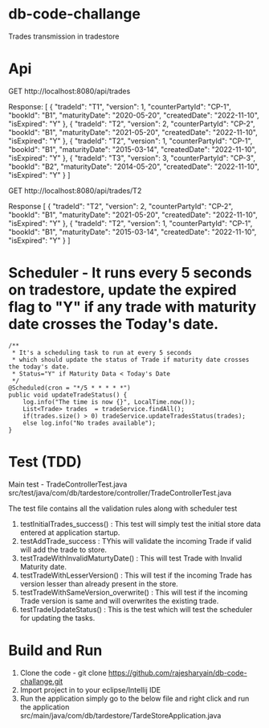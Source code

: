 # db-code-challange
Trades transmission in tradestore

# Api
  GET http://localhost:8080/api/trades
  
  Response:
  [
    {
    "tradeId": "T1",
    "version": 1,
    "counterPartyId": "CP-1",
    "bookId": "B1",
    "maturityDate": "2020-05-20",
    "createdDate": "2022-11-10",
    "isExpired": "Y"
    },
    {
    "tradeId": "T2",
    "version": 2,
    "counterPartyId": "CP-2",
    "bookId": "B1",
    "maturityDate": "2021-05-20",
    "createdDate": "2022-11-10",
    "isExpired": "Y"
    },
    {
    "tradeId": "T2",
    "version": 1,
    "counterPartyId": "CP-1",
    "bookId": "B1",
    "maturityDate": "2015-03-14",
    "createdDate": "2022-11-10",
    "isExpired": "Y"
    },
    {
    "tradeId": "T3",
    "version": 3,
    "counterPartyId": "CP-3",
    "bookId": "B2",
    "maturityDate": "2014-05-20",
    "createdDate": "2022-11-10",
    "isExpired": "Y"
    }
    ]
  
  GET http://localhost:8080/api/trades/T2
  
  Response
  [
    {
    "tradeId": "T2",
    "version": 2,
    "counterPartyId": "CP-2",
    "bookId": "B1",
    "maturityDate": "2021-05-20",
    "createdDate": "2022-11-10",
    "isExpired": "Y"
    },
    {
    "tradeId": "T2",
    "version": 1,
    "counterPartyId": "CP-1",
    "bookId": "B1",
    "maturityDate": "2015-03-14",
    "createdDate": "2022-11-10",
    "isExpired": "Y"
    }
    ]
    
# Scheduler - It runs every 5 seconds on tradestore, update the expired flag to "Y" if any trade with maturity date crosses the Today's date.

    /**
     * It's a scheduling task to run at every 5 seconds
     * which should update the status of Trade if maturity date crosses the today's date.
     * Status="Y" if Maturity Data < Today's Date
     */
    @Scheduled(cron = "*/5 * * * * *")
    public void updateTradeStatus() {
        log.info("The time is now {}", LocalTime.now());
        List<Trade> trades  = tradeService.findAll();
        if(trades.size() > 0) tradeService.updateTradesStatus(trades);
        else log.info("No trades available");
    }

# Test (TDD)
  Main test - TradeControllerTest.java
  src/test/java/com/db/tardestore/controller/TradeControllerTest.java
  
  The test file contains all the validation rules along with scheduler test
  1. testInitialTrades_success() :  This test will simply test the initial store data entered at application startup.
  2. testAddTrade_success : TYhis will validate the incoming Trade if valid will add the trade to store.
  3. testTradeWithInvalidMaturtyDate() : This will test Trade with Invalid Maturity date.
  4. testTradeWithLesserVersion() : This will test if the incoming Trade has version lesser than already present in the store.
  5. testTradeWithSameVersion_overwrite() : This will test if the incoming Trade version is same and will overwrites the  existing trade.
  6. testTradeUpdateStatus() : This is the test which will test the scheduler for updating the tasks.
  
# Build and Run
1. Clone the code - git clone https://github.com/rajesharyain/db-code-challange.git
2. Import project in to your eclipse/Intellij IDE
3. Run the application simply go to the below file and right click and run the application 
src/main/java/com/db/tardestore/TardeStoreApplication.java
      
